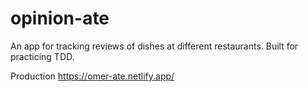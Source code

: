 # opinion-ate

An app for tracking reviews of dishes at different restaurants. Built for practicing TDD.

Production <https://omer-ate.netlify.app/>
